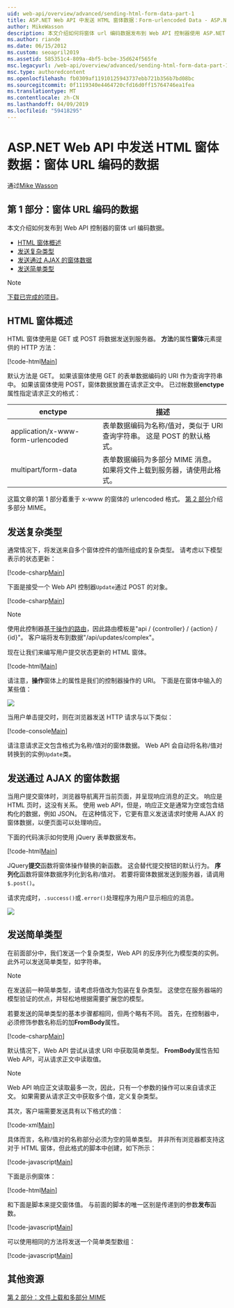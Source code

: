 ```yaml
---
uid: web-api/overview/advanced/sending-html-form-data-part-1
title: ASP.NET Web API 中发送 HTML 窗体数据：Form-urlencoded Data - ASP.NET 4.x
author: MikeWasson
description: 本文介绍如何将窗体 url 编码数据发布到 Web API 控制器使用 ASP.NET 4.x
ms.author: riande
ms.date: 06/15/2012
ms.custom: seoapril2019
ms.assetid: 585351c4-809a-4bf5-bcbe-35d624f565fe
msc.legacyurl: /web-api/overview/advanced/sending-html-form-data-part-1
msc.type: authoredcontent
ms.openlocfilehash: fb0309af11910125943737ebb721b356b7bd08bc
ms.sourcegitcommit: 0f1119340e4464720cfd16d0ff15764746ea1fea
ms.translationtype: MT
ms.contentlocale: zh-CN
ms.lasthandoff: 04/09/2019
ms.locfileid: "59418295"
---
```

# <a name="sending-html-form-data-in-aspnet-web-api-form-urlencoded-data"></a>ASP.NET Web API 中发送 HTML 窗体数据：窗体 URL 编码的数据

通过[Mike Wasson](https://github.com/MikeWasson)

## <a name="part-1-form-urlencoded-data"></a>第 1 部分：窗体 URL 编码的数据

本文介绍如何发布到 Web API 控制器的窗体 url 编码数据。

- [HTML 窗体概述](#overview_of_html_forms)
- [发送复杂类型](#sending_complex_types)
- [发送通过 AJAX 的窗体数据](#sending_form_data_via_ajax)
- [发送简单类型](#sending_simple_types)

> [!NOTE]
> [下载已完成的项目](https://code.msdn.microsoft.com/ASPNET-Web-API-Sending-a6f9d007)。


<a id="overview_of_html_forms"></a>
## <a name="overview-of-html-forms"></a>HTML 窗体概述

HTML 窗体使用是 GET 或 POST 将数据发送到服务器。 **方法**的属性**窗体**元素提供的 HTTP 方法：

[!code-html[Main](sending-html-form-data-part-1/samples/sample1.html)]

默认方法是 GET。 如果该窗体使用 GET 的表单数据编码的 URI 作为查询字符串中。 如果该窗体使用 POST，窗体数据放置在请求正文中。 已过帐数据**enctype**属性指定请求正文的格式：

| enctype | 描述 |
| --- | --- |
| application/x-www-form-urlencoded | 表单数据编码为名称/值对，类似于 URI 查询字符串。 这是 POST 的默认格式。 |
| multipart/form-data | 表单数据编码为多部分 MIME 消息。 如果将文件上载到服务器，请使用此格式。 |

这篇文章的第 1 部分着重于 x-www 的窗体的 urlencoded 格式。 [第 2 部分](sending-html-form-data-part-2.md)介绍多部分 MIME。

<a id="sending_complex_types"></a>
## <a name="sending-complex-types"></a>发送复杂类型

通常情况下，将发送来自多个窗体控件的值所组成的复杂类型。 请考虑以下模型表示的状态更新：

[!code-csharp[Main](sending-html-form-data-part-1/samples/sample2.cs)]

下面是接受一个 Web API 控制器`Update`通过 POST 的对象。

[!code-csharp[Main](sending-html-form-data-part-1/samples/sample3.cs)]

> [!NOTE]
> 使用此控制器[基于操作的路由](../web-api-routing-and-actions/routing-in-aspnet-web-api.md#routing_by_action_name)，因此路由模板是&quot;api / {controller} / {action} / {id}&quot;。 客户端将发布到数据&quot;/api/updates/complex&quot;。


现在让我们来编写用户提交状态更新的 HTML 窗体。

[!code-html[Main](sending-html-form-data-part-1/samples/sample4.html)]

请注意，**操作**窗体上的属性是我们的控制器操作的 URI。 下面是在窗体中输入的某些值：

![](sending-html-form-data-part-1/_static/image1.png)

当用户单击提交时，则在浏览器发送 HTTP 请求与以下类似：

[!code-console[Main](sending-html-form-data-part-1/samples/sample5.cmd)]

请注意请求正文包含格式为名称/值对的窗体数据。 Web API 会自动将名称/值对转换到的实例`Update`类。

<a id="sending_form_data_via_ajax"></a>
## <a name="sending-form-data-via-ajax"></a>发送通过 AJAX 的窗体数据

当用户提交窗体时，浏览器导航离开当前页面，并呈现响应消息的正文。 响应是 HTML 页时，这没有关系。 使用 web API，但是，响应正文是通常为空或包含结构化的数据，例如 JSON。 在这种情况下，它更有意义发送请求时使用 AJAX 的窗体数据，以便页面可以处理响应。

下面的代码演示如何使用 jQuery 表单数据发布。

[!code-html[Main](sending-html-form-data-part-1/samples/sample6.html)]

JQuery**提交**函数将窗体操作替换的新函数。 这会替代提交按钮的默认行为。 **序列化**函数将窗体数据序列化到名称/值对。 若要将窗体数据发送到服务器，请调用`$.post()`。

请求完成时，`.success()`或`.error()`处理程序为用户显示相应的消息。

![](sending-html-form-data-part-1/_static/image2.png)

<a id="sending_simple_types"></a>
## <a name="sending-simple-types"></a>发送简单类型

在前面部分中，我们发送一个复杂类型，Web API 的反序列化为模型类的实例。 此外可以发送简单类型，如字符串。

> [!NOTE]
> 在发送前一种简单类型，请考虑将值改为包装在复杂类型。 这使您在服务器端的模型验证的优点，并轻松地根据需要扩展您的模型。


若要发送的简单类型的基本步骤都相同，但两个略有不同。 首先，在控制器中，必须修饰参数名称后的加**FromBody**属性。

[!code-csharp[Main](sending-html-form-data-part-1/samples/sample7.cs?highlight=3)]

默认情况下，Web API 尝试从请求 URI 中获取简单类型。 **FromBody**属性告知 Web API，可从请求正文中读取值。

> [!NOTE]
> Web API 响应正文读取最多一次，因此，只有一个参数的操作可以来自请求正文。 如果需要从请求正文中获取多个值，定义复杂类型。


其次，客户端需要发送具有以下格式的值：

[!code-xml[Main](sending-html-form-data-part-1/samples/sample8.xml)]

具体而言，名称/值对的名称部分必须为空的简单类型。 并非所有浏览器都支持这对于 HTML 窗体，但此格式的脚本中创建，如下所示：

[!code-javascript[Main](sending-html-form-data-part-1/samples/sample9.js)]

下面是示例窗体：

[!code-html[Main](sending-html-form-data-part-1/samples/sample10.html)]

和下面是脚本来提交窗体值。 与前面的脚本的唯一区别是传递到的参数**发布**函数。

[!code-javascript[Main](sending-html-form-data-part-1/samples/sample11.js?highlight=2)]

可以使用相同的方法将发送一个简单类型数组：

[!code-javascript[Main](sending-html-form-data-part-1/samples/sample12.js)]

## <a name="additional-resources"></a>其他资源

[第 2 部分：文件上载和多部分 MIME](sending-html-form-data-part-2.md)
